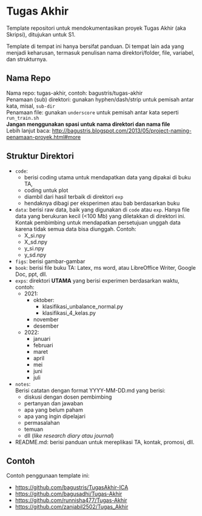# Tugas Akhir  
Template repositori untuk mendokumentasikan proyek Tugas Akhir (aka Skripsi), ditujukan untuk S1.

Template di tempat ini hanya bersifat panduan. Di tempat lain ada yang menjadi keharusan, termasuk 
penulisan nama direktori/folder, file, variabel, dan strukturnya.

## Nama Repo
Nama repo: tugas-akhir, contoh: bagustris/tugas-akhir  
Penamaan (sub) direktori: gunakan hyphen/dash/strip untuk pemisah antar kata, misal, `sub-dir`  
Penamaan file: gunakan `underscore` untuk pemisah antar kata seperti `run_train.sh`  
**Jangan menggunakan spasi untuk nama direktori dan nama file**  
Lebih lanjut baca: http://bagustris.blogspot.com/2013/05/project-naming-penamaan-proyek.html#more


## Struktur Direktori
- `code`: 
   - berisi coding utama untuk mendapatkan data yang dipakai di buku TA, 
   - coding untuk plot
   - diambil dari hasil terbaik di direktori `exp`
   - hendaknya dibagi per eksperimen atau bab berdasarkan buku
- `data`: berisi raw data, baik yang digunakan di `code` atau `exp`. Hanya file data yang berukuran kecil (<100 Mb) yang diletakkan di direktori ini. Kontak pembimbing untuk mendapatkan persetujuan unggah data karena tidak semua data bisa diunggah.
Contoh:  
   - X_si.npy
   - X_sd.npy
   - y_si.npy
   - y_sd.npy  
- `figs`: berisi gambar-gambar
- `book`: berisi file buku TA: Latex, ms word, atau LibreOffice Writer, Google Doc, ppt, dll.
- `exps`: direktori **UTAMA** yang berisi experimen berdasarkan waktu, contoh:  
   - 2021:
      - oktober:  
         - klasifikasi_unbalance_normal.py  
         - klasifikasi_4_kelas.py  
      - november
      - desember
   - 2022:  
      - januari
      - februari
      - maret  
      - april 
      - mei   
      - juni
      - juli
- `notes`:  
  Berisi catatan dengan format YYYY-MM-DD.md yang berisi:  
  - diskusi dengan dosen pembimbing
  - pertanyan dan jawaban
  - apa yang belum paham
  - apa yang ingin dipelajari
  - permasalahan
  - temuan
  - dll (*like research diary atau journal*)
- README.md: berisi panduan untuk mereplikasi TA, kontak, promosi, dll.


## Contoh
Contoh penggunaan template ini:  
- https://github.com/bagustris/TugasAkhir-ICA
- https://github.com/bagusadhi/Tugas-Akhir  
- https://github.com/runnisha477/Tugas-Akhir  
- https://github.com/zanjabil2502/Tugas_Akhir  
